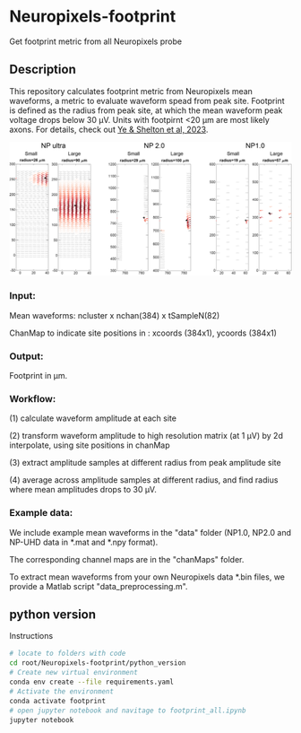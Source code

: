 # Neuropixels-footprint
Get footprint metric from all Neuropixels probe

## Description
This repository calculates footprint metric from Neuropixels mean waveforms, a metric to evaluate waveform spead from peak site.
Footprint is defined as the radius from peak site, at which the mean waveform peak voltage drops below 30 μV.
Units with footpirnt <20 μm are most likely axons. For details, check out [Ye & Shelton et al, 2023](https://www.biorxiv.org/content/10.1101/2023.08.23.554527v3).

![examples](https://github.com/zhiwen10/Neuropixels-footprint/blob/main/examples.png)

### Input: 

Mean waveforms: ncluster x nchan(384) x tSampleN(82)

ChanMap to indicate site positions in : xcoords (384x1), ycoords (384x1) 

### Output:

Footprint in μm.

### Workflow:

(1) calculate waveform amplitude at each site

(2) transform waveform amplitude to high resolution matrix (at 1 μV) by 2d interpolate, using site positions in chanMap

(3) extract amplitude samples at different radius from peak amplitude site

(4) average across amplitude samples at different radius, and find radius where mean amplitudes drops to 30 μV. 

### Example data:
We include example mean waveforms in the "data" folder (NP1.0, NP2.0 and NP-UHD data in *.mat and *.npy format).

The corresponding channel maps are in the "chanMaps" folder.   

To extract mean waveforms from your own Neuropixels data *.bin files, we provide a Matlab script "data_preprocessing.m". 

## python version

Instructions
```bash
# locate to folders with code
cd root/Neuropixels-footprint/python_version
# Create new virtual environment
conda env create --file requirements.yaml
# Activate the environment
conda activate footprint
# open jupyter notebook and navitage to footprint_all.ipynb
jupyter notebook
```
